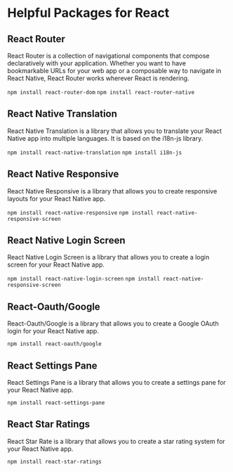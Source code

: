 # Helpful Packages for React

## React Router

React Router is a collection of navigational components that compose declaratively with your application. Whether you want to have bookmarkable URLs for your web app or a composable way to navigate in React Native, React Router works wherever React is rendering.

``` npm install react-router-dom ```
``` npm install react-router-native ```

## React Native Translation

React Native Translation is a library that allows you to translate your React Native app into multiple languages. It is based on the i18n-js library.

``` npm install react-native-translation ```
``` npm install i18n-js ```

## React Native Responsive

React Native Responsive is a library that allows you to create responsive layouts for your React Native app.

``` npm install react-native-responsive ```
``` npm install react-native-responsive-screen ```

## React Native Login Screen

React Native Login Screen is a library that allows you to create a login screen for your React Native app.

``` npm install react-native-login-screen ```
``` npm install react-native-responsive-screen ```

## React-Oauth/Google

React-Oauth/Google is a library that allows you to create a Google OAuth login for your React Native app.

``` npm install react-oauth/google ```

## React Settings Pane

React Settings Pane is a library that allows you to create a settings pane for your React Native app.

``` npm install react-settings-pane ```

## React Star Ratings

React Star Rate is a library that allows you to create a star rating system for your React Native app.

``` npm install react-star-ratings ```



